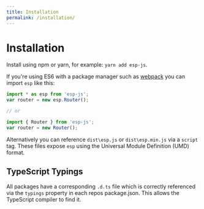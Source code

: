 ```yaml
---
title: Installation
permalink: /installation/
---
```


# Installation

Install using npm or yarn, for example: `yarn add esp-js`.

If you're using ES6 with a package manager such as [webpack](https://webpack.github.io) you can import `esp` like this:

```javascript
import * as esp from 'esp-js';
var router = new esp.Router();

// or

import { Router } from 'esp-js';
var router = new Router();
```

Alternatively you can reference `dist\esp.js` or `dist\esp.min.js` via a `script` tag. These files expose `esp` using the Universal Module Definition (UMD) format. 

## TypeScript Typings

All packages have a corresponding `.d.ts` file which is correctly referenced via the `typings` property in each repos package.json.
This allows the TypeScript compiler to find it.